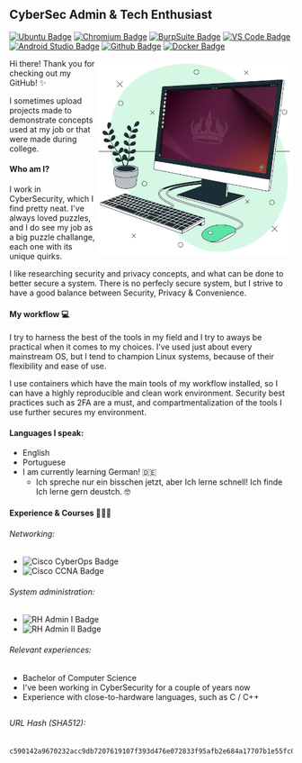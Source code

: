 ## CyberSec Admin & Tech Enthusiast
[![Ubuntu Badge](https://img.shields.io/badge/Ubuntu-E95420?logo=ubuntu&logoColor=white)](https://ubuntu.com/desktop)
[![Chromium Badge](https://img.shields.io/badge/Chromium-dodgerblue?logo=googlechrome&logoColor=white)](https://chromium.org/Home)
[![BurpSuite Badge](https://img.shields.io/badge/BurpSuite_Pro-royalblue?logo=burpsuite&logoColor=white)](https://portswigger.net/burp)
[![VS Code Badge](https://img.shields.io/badge/VS_Code-dodgerblue?logo=visualstudiocode&logoColor=white)](https://code.visualstudio.com)
[![Android Studio Badge](https://img.shields.io/badge/Android_Studio-mediumaquamarine?logo=androidstudio&logoColor=white)](https://developer.android.com/studio)
[![Github Badge](https://img.shields.io/badge/GitHub-black?logo=github)](https://github.com)
[![Docker Badge](https://img.shields.io/badge/Docker-dodgerblue?logo=docker&logoColor=white)](https://docker.com)

<img src="assets/imgs/workstation.png" alt="Workstation" width="350" height="350" align="right"/>

<p align="left">

  Hi there! Thank you for checking out my GitHub! ✨

  I sometimes upload projects made to demonstrate concepts used at my job or that were made during college.

  #### Who am I?
  I work in CyberSecurity, which I find pretty neat. I've always loved puzzles, and I do see my job as a big puzzle challange, each one with its unique quirks.

  I like researching security and privacy concepts, and what can be done to better secure a system. There is no perfecly secure system, but I strive to have a good balance between Security, Privacy & Convenience.

</p>

#### My workflow 💻
I try to harness the best of the tools in my field and I try to aways be practical when it comes to my choices. I've used just about every mainstream OS, but I tend to champion Linux systems, because of their flexibility and ease of use.

I use containers which have the main tools of my workflow installed, so I can have a highly reproducible and clean work environment. Security best practices such as 2FA are a must, and compartmentalization of the tools I use further secures my environment.

#### Languages I speak:
- English
- Portuguese
- I am currently learning German! 🇩🇪
  - Ich spreche nur ein bisschen jetzt, aber Ich lerne schnell! Ich finde Ich lerne gern deustch. 🤓

#### Experience & Courses 🧑🏼‍🎓
###### Networking:
- ![Cisco CyberOps Badge](https://img.shields.io/badge/Cisco_CyberOps_Associate-dodgerblue?logo=cisco&logoColor=white)
- ![Cisco CCNA Badge](https://img.shields.io/badge/Cisco_CCNA_I-dodgerblue?logo=cisco&logoColor=white)
###### System administration:
- ![RH Admin I Badge](https://img.shields.io/badge/Red_Hat_System_Administration_I_(RH124)-firebrick?logo=redhat)
- ![RH Admin II Badge](https://img.shields.io/badge/Red_Hat_System_Administration_II_(RH134)-firebrick?logo=redhat)
###### Relevant experiences:
- Bachelor of Computer Science
- I've been working in CyberSecurity for a couple of years now
- Experience with close-to-hardware languages, such as C / C++

<!--
#### Contact me

[In-Progress]
-->

##
###### URL Hash (SHA512):
```
c590142a9670232acc9db7207619107f393d476e072833f95afb2e684a17707b1e55fc05ab9403406daf20e1ab180fc6165abe9302e6febe38dcdfa5039f8a98
```

